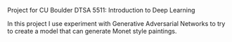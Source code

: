 Project for CU Boulder DTSA 5511: Introduction to Deep Learning

In this project I use experiment with Generative Adversarial Networks to try to create a model that can generate Monet style paintings.  
